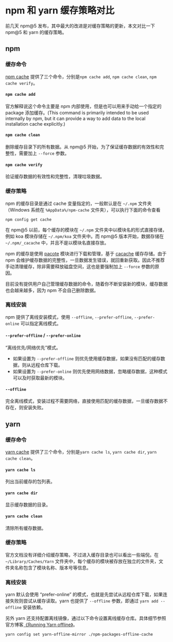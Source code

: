 # npm 和 yarn 缓存策略对比

前几天 npm@5 发布，其中最大的改进是对缓存策略的更新，本文对比一下 npm@5 和 yarn 的缓存策略。

## npm

### 缓存命令
[npm cache](https://docs.npmjs.com/cli/cache) 提供了三个命令，分别是`npm cache add`, `npm cache clean`, `npm cache verify`。

#### `npm cache add`
官方解释说这个命令主要是 npm 内部使用，但是也可以用来手动给一个指定的 package 添加缓存。(This command is primarily intended to be used internally by npm, but it can provide a way to add data to the local installation cache explicitly.)

#### `npm cache clean`
删除缓存目录下的所有数据。从 npm@5 开始，为了保证缓存数据的有效性和完整性，需要加上 `--force` 参数。

#### `npm cache verify`
验证缓存数据的有效性和完整性，清理垃圾数据。

### 缓存策略
npm 的缓存目录是通过 cache 变量指定的，一般默认是在 `~/.npm` 文件夹（Windows 系统在 `%AppData%/npm-cache` 文件夹），可以执行下面的命令查看
```
npm config get cache
```

在 npm@5 以前，每个缓存的模块在 `~/.npm` 文件夹中以模块名的形式直接存储，例如 koa 模块存储在 `~/.npm/koa` 文件夹中。而 npm@5 版本开始，数据存储在 `~/.npm/_cacache` 中，并且不是以模块名直接存放。

npm 的缓存是使用 [pacote](https://www.npmjs.com/package/pacote) 模块进行下载和管理，基于 [cacache](https://www.npmjs.com/package/cacache) 缓存存储。由于 npm 会维护缓存数据的完整性，一旦数据发生错误，就回重新获取。因此不推荐手动清理缓存，除非需要释放磁盘空间，这也是要强制加上 `--force` 参数的原因。

目前没有提供用户自己管理缓存数据的命令，随着你不断安装新的模块，缓存数据也会越来越多，因为 npm 不会自己删除数据。


### 离线安装
npm 提供了离线安装模式，使用 `--offline`, `--prefer-offline`, `--prefer-online` 可以指定离线模式。

#### `--prefer-offline` / `--prefer-online`
“离线优先/网络优先”模式。

- 如果设置为 `--prefer-offline` 则优先使用缓存数据，如果没有匹配的缓存数据，则从远程仓库下载。
- 如果设置为 `--prefer-online` 则优先使用网络数据，忽略缓存数据，这种模式可以及时获取最新的模块。

#### `--offline`
完全离线模式，安装过程不需要网络，直接使用匹配的缓存数据，一旦缓存数据不存在，则安装失败。


## yarn

### 缓存命令
[yarn cache](https://yarnpkg.com/en/docs/cli/cache) 提供了三个命令，分别是`yarn cache ls`, `yarn cache dir`, `yarn cache clean`。

#### `yarn cache ls`

列出当前缓存的包列表。

#### `yarn cache dir`

显示缓存数据的目录。

#### `yarn cache clean`

清除所有缓存数据。

### 缓存策略
官方文档没有详细介绍缓存策略，不过进入缓存目录也可以看出一些端倪。在 `~/Library/Caches/Yarn` 文件夹中，每个缓存的模块被存放在独立的文件夹，文件夹名称包含了模块名称、版本号等信息。

### 离线安装
yarn 默认会使用 “prefer-online” 的模式，也就是先尝试从远程仓库下载，如果连接失败则尝试从缓存读取。yarn 也提供了 `--offline` 参数，即通过 `yarn add --offline` 安装依赖。

另外 yarn 还支持配置离线镜像，通过以下命令设置离线缓存仓库。具体细节参照官方博客[《Running Yarn offline》](https://yarnpkg.com/blog/2016/11/24/offline-mirror/)。
```
yarn config set yarn-offline-mirror ./npm-packages-offline-cache
```

